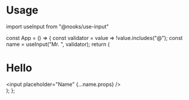 # Usage
import useInput from "@nooks/use-input"

const App = () => {
    const validator = value => !value.includes("@");
    const name = useInput("Mr. ", validator);
    return (
        <div className="App">
        <h1>Hello</h1>
        <input placeholder="Name" {...name.props} />
        </div>
    );
};
